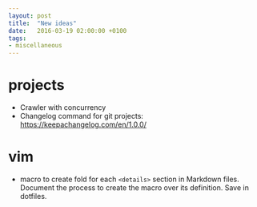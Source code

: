 ```yaml
---
layout: post
title:  "New ideas"
date:   2016-03-19 02:00:00 +0100
tags:
- miscellaneous
---
```


# projects

- Crawler with concurrency
- Changelog command for git projects: https://keepachangelog.com/en/1.0.0/

# vim

- macro to create fold for each `<details>` section in Markdown files. Document the process to create the macro over its definition. Save in dotfiles.
